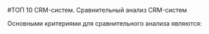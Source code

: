 #ТОП 10 CRM-систем. Сравнительный анализ CRM-систем 

Основными критериями для сравнительного анализа являются:

